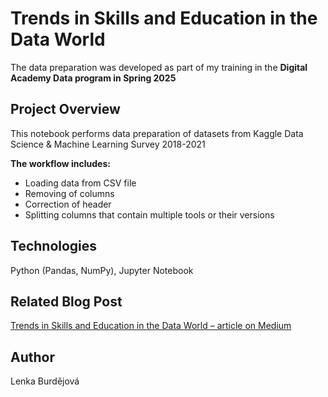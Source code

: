 # Trends in Skills and Education in the Data World

The data preparation was developed as part of my training in the **Digital Academy Data program in Spring 2025**

## Project Overview

This notebook performs data preparation of datasets from Kaggle Data Science & Machine Learning Survey 2018-2021

**The workflow includes:**

* Loading data from CSV file
* Removing of columns
* Correction of header
* Splitting columns that contain multiple tools or their versions

## Technologies
Python (Pandas, NumPy),
Jupyter Notebook


## Related Blog Post
[Trends in Skills and Education in the Data World – article on Medium](https://medium.com/@butorova.lenka.lb/trendy-dovednost%C3%AD-a-vzd%C4%9Bl%C3%A1v%C3%A1n%C3%AD-v-datov%C3%A9m-sv%C4%9Bt%C4%9B-5bca3bb9101a)


## Author
Lenka Burdějová
